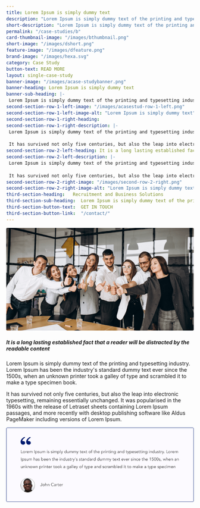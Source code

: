 ```yaml
---
title: Lorem Ipsum is simply dummy text 
description: "Lorem Ipsum is simply dummy text of the printing and typesetting industry. Lorem Ipsum has been the industry's standard dummy text ever since the 1500s, when an unknown printer took a galley of type and scrambled it to make a type specimen book.  "
short-description: "Lorem Ipsum is simply dummy text of the printing and typesetting industry. Lorem Ipsum has been the industry's standard dummy text ever since the 1500s, when an unknown printer took a galley of type and scrambled ."
permalink: "/case-studies/b"
card-thumbnail-image: "/images/bthumbnail.png"
short-image: "/images/dshort.png"
feature-image: "/images/dfeature.png"
brand-image: "/images/hexa.svg"
category: Case Study
button-text: READ MORE
layout: single-case-study
banner-image: "/images/acase-studybanner.png"
banner-heading: Lorem Ipsum is simply dummy text
banner-sub-heading: |-
 Lorem Ipsum is simply dummy text of the printing and typesetting industry. Lorem Ipsum has been the industry's standard dummy text ever since the 1500s, when an unknown printer took a galley of type and scrambled it to make a type specimen book.  
second-section-row-1-left-image: "/images/acasestud-row-1-left.png"
second-section-row-1-left-image-alt: "Lorem Ipsum is simply dummy text"
second-section-row-1-right-heading:
second-section-row-1-right-description: |-
 Lorem Ipsum is simply dummy text of the printing and typesetting industry. Lorem Ipsum has been the industry's standard dummy text ever since the 1500s, when an unknown printer took a galley of type and scrambled it to make a type specimen book. 

 It has survived not only five centuries, but also the leap into electronic typesetting, remaining essentially unchanged. It was popularised in the 1960s with the release of Letraset sheets containing Lorem Ipsum passages, and more recently with desktop publishing software like Aldus PageMaker including versions of Lorem Ipsum.
second-section-row-2-left-heading: It is a long lasting established fact that a reader will be distracted 
second-section-row-2-left-description: |-
 Lorem Ipsum is simply dummy text of the printing and typesetting industry. Lorem Ipsum has been the industry's standard dummy text ever since the 1500s, when an unknown printer took a galley of type and scrambled it to make a type specimen book. 

 It has survived not only five centuries, but also the leap into electronic typesetting, remaining essentially unchanged. It was popularised in the 1960s with the release of Letraset sheets containing Lorem Ipsum passages, and more recently with desktop publishing software like Aldus PageMaker including versions of Lorem Ipsum.
second-section-row-2-right-image: "/images/second-row-2-right.png"
second-section-row-2-right-image-alt: "Lorem Ipsum is simply dummy text"  
third-section-heading:   Recruitment and Business Solutions  
third-section-sub-heading:  Lorem Ipsum is simply dummy text of the printing and typesetting industry.
third-section-button-text:  GET IN TOUCH
third-section-button-link:  "/contact/" 
---
```

![feature image](/images/acasetudy-post.png)
##### It is a long lasting established fact that a reader will be distracted by the readable content 
Lorem Ipsum is simply dummy text of the printing and typesetting industry. Lorem Ipsum has been the industry's standard dummy text ever since the 1500s, when an unknown printer took a galley of type and scrambled it to make a type specimen book. 

It has survived not only five centuries, but also the leap into electronic typesetting, remaining essentially unchanged. It was popularised in the 1960s with the release of Letraset sheets containing Lorem Ipsum passages, and more recently with desktop publishing software like Aldus PageMaker including versions of Lorem Ipsum.

![where does it come from](/images/jhon-carter-blog.png)
